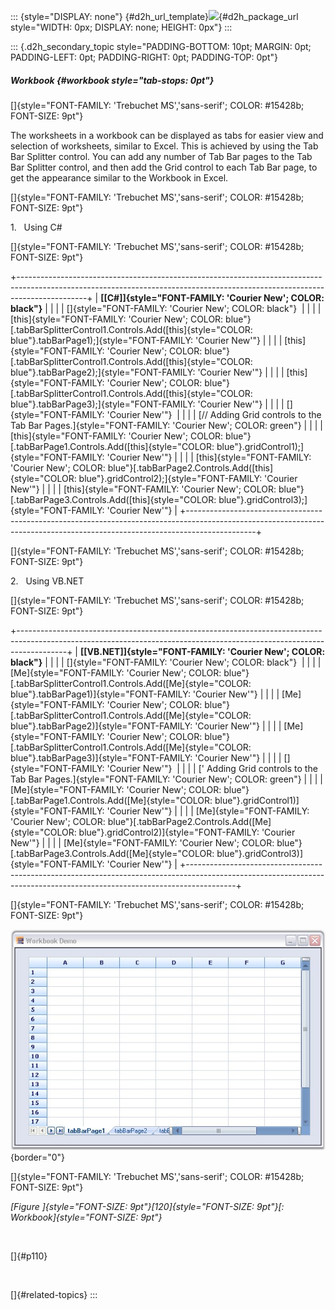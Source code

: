 ::: {style="DISPLAY: none"}
[](ms-xhelp:///?Id=d2h_url_template){#d2h_url_template}![](!package_url!){#d2h_package_url style="WIDTH: 0px; DISPLAY: none; HEIGHT: 0px"}
:::

::: {.d2h_secondary_topic style="PADDING-BOTTOM: 10pt; MARGIN: 0pt; PADDING-LEFT: 0pt; PADDING-RIGHT: 0pt; PADDING-TOP: 0pt"}
##### Workbook {#workbook style="tab-stops: 0pt"}

[]{style="FONT-FAMILY: 'Trebuchet MS','sans-serif'; COLOR: #15428b; FONT-SIZE: 9pt"} 

The worksheets in a workbook can be displayed as tabs for easier view and selection of worksheets, similar to Excel. This is achieved by using the Tab Bar Splitter control. You can add any number of Tab Bar pages to the Tab Bar Splitter control, and then add the Grid control to each Tab Bar page, to get the appearance similar to the Workbook in Excel.

[]{style="FONT-FAMILY: 'Trebuchet MS','sans-serif'; COLOR: #15428b; FONT-SIZE: 9pt"} 

1.   Using C#

[]{style="FONT-FAMILY: 'Trebuchet MS','sans-serif'; COLOR: #15428b; FONT-SIZE: 9pt"} 

+-----------------------------------------------------------------------------------------------------------------------------------------------------------------------------+
| **[\[C#\]]{style="FONT-FAMILY: 'Courier New'; COLOR: black"}**                                                                                                              |
|                                                                                                                                                                             |
| []{style="FONT-FAMILY: 'Courier New'; COLOR: black"}                                                                                                                        |
|                                                                                                                                                                             |
| [this]{style="FONT-FAMILY: 'Courier New'; COLOR: blue"}[.tabBarSplitterControl1.Controls.Add([this]{style="COLOR: blue"}.tabBarPage1);]{style="FONT-FAMILY: 'Courier New'"} |
|                                                                                                                                                                             |
| [this]{style="FONT-FAMILY: 'Courier New'; COLOR: blue"}[.tabBarSplitterControl1.Controls.Add([this]{style="COLOR: blue"}.tabBarPage2);]{style="FONT-FAMILY: 'Courier New'"} |
|                                                                                                                                                                             |
| [this]{style="FONT-FAMILY: 'Courier New'; COLOR: blue"}[.tabBarSplitterControl1.Controls.Add([this]{style="COLOR: blue"}.tabBarPage3);]{style="FONT-FAMILY: 'Courier New'"} |
|                                                                                                                                                                             |
| []{style="FONT-FAMILY: 'Courier New'"}                                                                                                                                      |
|                                                                                                                                                                             |
| [// Adding Grid controls to the Tab Bar Pages.]{style="FONT-FAMILY: 'Courier New'; COLOR: green"}                                                                           |
|                                                                                                                                                                             |
| [this]{style="FONT-FAMILY: 'Courier New'; COLOR: blue"}[.tabBarPage1.Controls.Add([this]{style="COLOR: blue"}.gridControl1);]{style="FONT-FAMILY: 'Courier New'"}           |
|                                                                                                                                                                             |
| [this]{style="FONT-FAMILY: 'Courier New'; COLOR: blue"}[.tabBarPage2.Controls.Add([this]{style="COLOR: blue"}.gridControl2);]{style="FONT-FAMILY: 'Courier New'"}           |
|                                                                                                                                                                             |
| [this]{style="FONT-FAMILY: 'Courier New'; COLOR: blue"}[.tabBarPage3.Controls.Add([this]{style="COLOR: blue"}.gridControl3);]{style="FONT-FAMILY: 'Courier New'"}           |
+-----------------------------------------------------------------------------------------------------------------------------------------------------------------------------+

[]{style="FONT-FAMILY: 'Trebuchet MS','sans-serif'; COLOR: #15428b; FONT-SIZE: 9pt"} 

2.   Using VB.NET

[]{style="FONT-FAMILY: 'Trebuchet MS','sans-serif'; COLOR: #15428b; FONT-SIZE: 9pt"} 

+------------------------------------------------------------------------------------------------------------------------------------------------------------------------+
| **[\[VB.NET\]]{style="FONT-FAMILY: 'Courier New'; COLOR: black"}**                                                                                                     |
|                                                                                                                                                                        |
| []{style="FONT-FAMILY: 'Courier New'; COLOR: black"}                                                                                                                   |
|                                                                                                                                                                        |
| [Me]{style="FONT-FAMILY: 'Courier New'; COLOR: blue"}[.tabBarSplitterControl1.Controls.Add([Me]{style="COLOR: blue"}.tabBarPage1)]{style="FONT-FAMILY: 'Courier New'"} |
|                                                                                                                                                                        |
| [Me]{style="FONT-FAMILY: 'Courier New'; COLOR: blue"}[.tabBarSplitterControl1.Controls.Add([Me]{style="COLOR: blue"}.tabBarPage2)]{style="FONT-FAMILY: 'Courier New'"} |
|                                                                                                                                                                        |
| [Me]{style="FONT-FAMILY: 'Courier New'; COLOR: blue"}[.tabBarSplitterControl1.Controls.Add([Me]{style="COLOR: blue"}.tabBarPage3)]{style="FONT-FAMILY: 'Courier New'"} |
|                                                                                                                                                                        |
| []{style="FONT-FAMILY: 'Courier New'"}                                                                                                                                 |
|                                                                                                                                                                        |
| [\' Adding Grid controls to the Tab Bar Pages.]{style="FONT-FAMILY: 'Courier New'; COLOR: green"}                                                                      |
|                                                                                                                                                                        |
| [Me]{style="FONT-FAMILY: 'Courier New'; COLOR: blue"}[.tabBarPage1.Controls.Add([Me]{style="COLOR: blue"}.gridControl1)]{style="FONT-FAMILY: 'Courier New'"}           |
|                                                                                                                                                                        |
| [Me]{style="FONT-FAMILY: 'Courier New'; COLOR: blue"}[.tabBarPage2.Controls.Add([Me]{style="COLOR: blue"}.gridControl2)]{style="FONT-FAMILY: 'Courier New'"}           |
|                                                                                                                                                                        |
| [Me]{style="FONT-FAMILY: 'Courier New'; COLOR: blue"}[.tabBarPage3.Controls.Add([Me]{style="COLOR: blue"}.gridControl3)]{style="FONT-FAMILY: 'Courier New'"}           |
+------------------------------------------------------------------------------------------------------------------------------------------------------------------------+

[]{style="FONT-FAMILY: 'Trebuchet MS','sans-serif'; COLOR: #15428b; FONT-SIZE: 9pt"} 

![](ImagesExt/image91_126.jpg){border="0"}

[]{style="FONT-FAMILY: 'Trebuchet MS','sans-serif'; COLOR: #15428b; FONT-SIZE: 9pt"} 

*[Figure ]{style="FONT-SIZE: 9pt"}[120]{style="FONT-SIZE: 9pt"}[: Workbook]{style="FONT-SIZE: 9pt"}*

 

[]{#p110} 

 

[]{#related-topics}
:::

